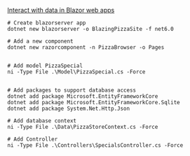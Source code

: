 [Interact with data in Blazor web apps](https://learn.microsoft.com/en-us/training/modules/interact-with-data-blazor-web-apps/)


```
# Create blazorserver app
dotnet new blazorserver -o BlazingPizzaSite -f net6.0

# Add a new component
dotnet new razorcomponent -n PizzaBrowser -o Pages


# Add model PizzaSpecial
ni -Type File .\Model\PizzaSpecial.cs -Force


# Add packages to support database access
dotnet add package Microsoft.EntityFrameworkCore
dotnet add package Microsoft.EntityFrameworkCore.Sqlite
dotnet add package System.Net.Http.Json

# Add database context
ni -Type File .\Data\PizzaStoreContext.cs -Force

# Add Controller
ni -Type File .\Controllers\SpecialsController.cs -Force

```
